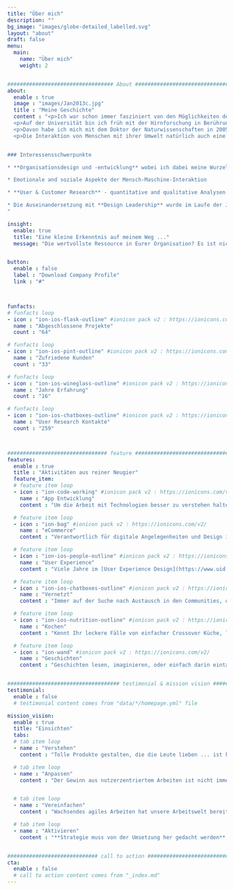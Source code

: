 ```yaml
---
title: "Über mich"
description: ""
bg_image: "images/globe-detailed_labelled.svg"
layout: "about"
draft: false
menu:
  main:
    name: "Über mich"
    weight: 2


################################## About #####################################
about:
  enable : true
  image : "images/Jan2013c.jpg"
  title : "Meine Geschichte"
  content : "<p>Ich war schon immer fasziniert von den Möglichkeiten der Technik und dennoch wollte ich mehr darüber wissen, was Menschen antreibt. Drei Themen haben mich am meisten gepackt: die biologische Basis des Geistes, die Methoden, um Erkenntnisse über Menschen zu gewinnen, und wie unsere Umwelt mit uns interagiert und umgekehrt.</p>
  <p>Auf der Universität bin ich früh mit der Hirnforschung in Berührung gekommen, mit elektrophysiologischer und bildgebender Forschung. Die Erkundung des menschlichen Geistes mit komplizierter technischer Ausrüstung ... ich bin blieb nach dem Diplom an der Uni für den Spaß an der Neugier.</p>
  <p>Davon habe ich mich mit dem Doktor der Naturwissenschaften in 2005 verabschiedet und bin in die User Experience gegangen. Andere Aufgabe, gleiches Leitmotiv: das Interesse an Menschen in Verbindung mit Technologien und das Bemühen, die Beziehung der beiden zueinander zu verbessern und Allen einen fairen Zugang zu neuen Technologien zu verschaffen. In den letzten {{< yearsinux >}} Jahren habe ich dutzende Kunden unterstützt. In einer wachsenden Gemeinschaft von Kollegen und Freunden machen wir Research, konzeptuelle Gestaltung und Prototyping.</p>
  <p>Die Interaktion von Menschen mit ihrer Umwelt natürlich auch eine wesentliches Thema in der User Experience. In den letzten Jahren bekam das noch ein ganz neues Gewicht. Es geht für mich heute nicht nur um Menschen und Technik. Die Menschen in ihrer Zusammenarbeit und den Organisationen rücken mehr ins Zentrum. Wie entwickeln sich Organisationen, wie schränken sie uns ein oder setzen Potential frei? Ich weiß nicht so recht, ob wir das jemals voll und ganz verstehen. Aber wir machen Fortschritte.</p>


### Interessensschwerpunkte

* **Organisationsdesign und -entwicklung** wobei ich dabei meine Wurzeln aus der Psychologie wiederentdecke und mich sehr mit Behavioural Design auseinandersetze. Veränderung beginnt mit den Menschen.

* Emotionale and soziale Aspekte der Mensch-Maschine-Interaktion

* **User & Customer Research** - quantitative and qualitative Analysen und die dafür erforderlichen [Operations (Research Ops)](https://researchops.community/).

* Die Auseinandersetzung mit **Design Leadership** wurde im Laufe der Jahre zunehmend wichtiger.
"

insight:
  enable: true
  title: "Eine kleine Erkenntnis auf meinem Weg ..."
  message: "Die wertvollste Ressource in Eurer Organisation? Es ist nicht Zeit. Auch nicht Geld. ... Es ist Aufmerksamkeit."


button:
  enable : false
  label : "Download Company Profile"
  link : "#"



funfacts:
# funfacts loop
- icon : "ion-ios-flask-outline" #ionicon pack v2 : https://ionicons.com/v2/
  name : "Abgeschlossene Projekte"
  count : "64"

# funfacts loop
- icon : "ion-ios-pint-outline" #ionicon pack v2 : https://ionicons.com/v2/
  name : "Zufriedene Kunden"
  count : "33"

# funfacts loop
- icon : "ion-ios-wineglass-outline" #ionicon pack v2 : https://ionicons.com/v2/
  name : "Jahre Erfahrung"
  count : "16"

# funfacts loop
- icon : "ion-ios-chatboxes-outline" #ionicon pack v2 : https://ionicons.com/v2/
  name : "User Research Kontakte"
  count : "259"



################################ feature #####################################
features:
  enable : true
  title : "Aktivitäten aus reiner Neugier"
  feature_item:
  # feature item loop
  - icon : "ion-code-working" #ionicon pack v2 : https://ionicons.com/v2/
    name : "App Entwicklung"
    content : "Um die Arbeit mit Technologien besser zu verstehen halte ich mich auf Trab mit [R](https://www.r-project.org) und [.NET Blazor](https://dotnet.microsoft.com/apps/aspnet/web-apps/blazor)."

  # feature item loop
  - icon : "ion-bag" #ionicon pack v2 : https://ionicons.com/v2/
    name : "eCommerce"
    content : "Verantwortlich für digitale Angelegenheiten und Design im kleinen Familienunternehmen [Ankes Keksgenuss](https://keksgenuss.de)."

  # feature item loop
  - icon : "ion-ios-people-outline" #ionicon pack v2 : https://ionicons.com/v2/
    name : "User Experience"
    content : "Viele Jahre im [User Experience Design](https://www.uid.com) als Gestalter und Researcher, als Projekt- und Teamleiter und als Consultant für einen deutlicheren Produkterfolg."

  # feature item loop
  - icon : "ion-ios-chatboxes-outline" #ionicon pack v2 : https://ionicons.com/v2/
    name : "Vernetzt"
    content : "Immer auf der Suche nach Austausch in den Communities, dem [German UPA chapter](https://www.germanupa.de/), auf Konferenzen und Vorträgen."

  # feature item loop
  - icon : "ion-ios-nutrition-outline" #ionicon pack v2 : https://ionicons.com/v2/
    name : "Kochen"
    content : "Kennt Ihr leckere Fälle von einfacher Crossover Küche, lasst es mich wissen."

  # feature item loop
  - icon : "ion-wand" #ionicon pack v2 : https://ionicons.com/v2/
    name : "Geschichten"
    content : "Geschichten lesen, imaginieren, oder einfach darin eintauchen."


#################################### testimonial & mission vision #######################################
testimonial:
  enable : false
  # testimonial content comes from "data/*/homepage.yml" file

mission_vision:
  enable : true
  title: "Einsichten"
  tabs:
  # tab item loop
  - name : "Verstehen"
    content : "Tolle Produkte gestalten, die die Leute lieben ... ist keine einfache Sache und klappt meist nur, wenn wir auch vertraute Pfade verlassen. Während Freunde von mir die design-getriebene Organisation propagieren, oder auch agile und innovationsgetriebene, stelle ich lieber Fragen: 'Welches Problem wollen wir gerade lösen?'. Denn **ein Ziel ist nur ein Werkzeug**. Keine Lösung. Darum sollen wir nicht aufhören uns zu fragen, wo wir stehen und welcher Weg uns in eine lichtere Zukunft führen kann."

  # tab item loop
  - name : "Anpassen"
    content : "Der Gewinn aus nutzerzentriertem Arbeiten ist nicht immer der Gleiche. Der Ansatz ermöglicht es ganz verschiedene Ziele zu verfolgen. Mir gehts immer darum herauszufinden was funktioniert. Was ist das beste Ziel für uns? Was müssen wir für unsere UX tun, um sie möglichst effizient zu entwickeln? Wie können wir andere inspirieren und sie für nutzerzentriertes Arbeiten begeistern? Derartige Fragen bewegen mich in meinen Projekten. Hört nicht auf Fragen zu stellen."


  # tab item loop
  - name : "Vereinfachen"
    content : "Wachsendes agiles Arbeiten hat unsere Arbeitswelt bereits stark beeinflusst und viele Chancen eröffnet. Aber wir haben noch keine neue Balance gefunden. Der fortwährende Zyklus vin Inspektion, Anpassung und Lernen trägt das Risiko sich zu viel aufzuhalsen. Es ist absolut wichtig, dass wir neue Routinen entwickeln, die Veränderung als Teil der Routine realisieren. VIele Ideen klingen auf der strategischen Ebene plausibel und können in der Umsetzung doch viel zu kompliziert sein. Strebt nach Einfachheit und seid Euch bewusst, dass **Einfachheit im Detail liegt**."

  # tab item loop
  - name : "Aktivieren"
    content : "**Strategie muss von der Umsetzung her gedacht werden**. Alles von oben bis ganz nach unten durchzuplanen wäre schädliches Micromanagement. Stellt Informationen zur Verfügung, gebt Impulse, bringt Risiken zum Vorschein, helft, aber vor allem: findet Mittel, die es in der Umsetzung erlaubt möglichst schnell die Auswirkungen von Entscheidungen zu verstehen. Arbeitet an einem System, dass es Kollegen ermöglicht zu wachsen und selbst Ziele zu entwickeln, die in die Strategie der Organisation passen."


############################# call to action #################################
cta:
  enable : false
  # call to action content comes from "_index.md"
---
```


